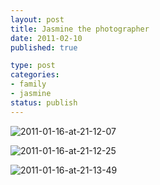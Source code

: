 ```yaml
--- 
layout: post
title: Jasmine the photographer
date: 2011-02-10
published: true

type: post
categories: 
- family
- jasmine
status: publish
---
```


![2011-01-16-at-21-12-07](http://media.eick.us/2011/02/2011-01-16-at-21-12-07.jpg)

![2011-01-16-at-21-12-25](http://media.eick.us/2011/02/2011-01-16-at-21-12-25.jpg)

![2011-01-16-at-21-13-49](http://media.eick.us/2011/02/2011-01-16-at-21-13-49.jpg)
